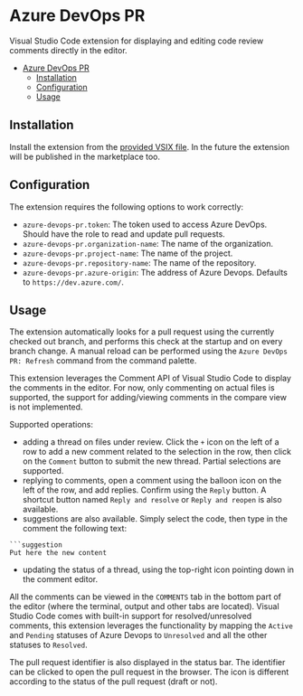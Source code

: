 # Azure DevOps PR

Visual Studio Code extension for displaying and editing code review comments directly in the editor.

- [Azure DevOps PR](#azure-devops-pr)
  - [Installation](#installation)
  - [Configuration](#configuration)
  - [Usage](#usage)

## Installation

Install the extension from the [provided VSIX file](https://github.com/DavideCanton/azure-devops-pr/releases/download/latest/azure-devops-pr-0.0.1.vsix). In the future the extension will be published in the marketplace too.

## Configuration

The extension requires the following options to work correctly:

- `azure-devops-pr.token`: The token used to access Azure DevOps. Should have the role to read and update pull requests.
- `azure-devops-pr.organization-name`: The name of the organization.
- `azure-devops-pr.project-name`: The name of the project.
- `azure-devops-pr.repository-name`: The name of the repository.
- `azure-devops-pr.azure-origin`: The address of Azure Devops. Defaults to `https://dev.azure.com/`.

## Usage

The extension automatically looks for a pull request using the currently checked out branch, and performs this check at the startup and on every branch change. A manual reload can be performed using the `Azure DevOps PR: Refresh` command from the command palette.

This extension leverages the Comment API of Visual Studio Code to display the comments in the editor. For now, only commenting on actual files is supported, the support for adding/viewing comments in the compare view is not implemented.

Supported operations:

- adding a thread on files under review. Click the `+` icon on the left of a row to add a new comment related to the selection in the row, then click on the `Comment` button to submit the new thread. Partial selections are supported.
- replying to comments, open a comment using the balloon icon on the left of the row, and add replies. Confirm using the `Reply` button. A shortcut button named `Reply and resolve` or `Reply and reopen` is also available.
- suggestions are also available. Simply select the code, then type in the comment the following text:

```text
```suggestion
Put here the new content
```

- updating the status of a thread, using the top-right icon pointing down in the comment editor.

All the comments can be viewed in the `COMMENTS` tab in the bottom part of the editor (where the terminal, output and other tabs are located). Visual Studio Code comes with built-in support for resolved/unresolved comments, this extension leverages the functionality by mapping the `Active` and `Pending` statuses of Azure Devops to `Unresolved` and all the other statuses to `Resolved`.

The pull request identifier is also displayed in the status bar. The identifier can be clicked to open the pull request in the browser. The icon is different according to the status of the pull request (draft or not).
